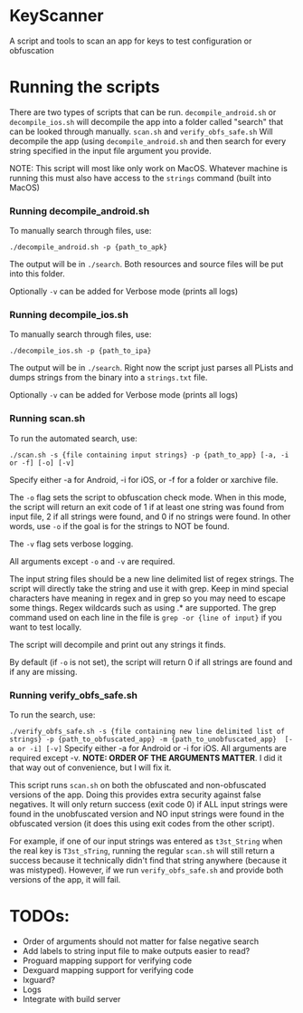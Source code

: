 # KeyScanner
A script and tools to scan an app for keys to test configuration or obfuscation

# Running the scripts
There are two types of scripts that can be run. ```decompile_android.sh``` or ```decompile_ios.sh``` will decompile the app into a folder called "search" that can be looked through manually. ```scan.sh``` and ```verify_obfs_safe.sh``` Will decompile the app (using ```decompile_android.sh``` and then search for every string specified in the input file argument you provide.

NOTE: This script will most like only work on MacOS. Whatever machine is running this must also have access to the ```strings``` command (built into MacOS)

### Running decompile_android.sh
To manually search through files, use:

```./decompile_android.sh -p {path_to_apk}```

The output will be in ```./search```. Both resources and source files will be put into this folder.

Optionally ```-v``` can be added for Verbose mode (prints all logs)

### Running decompile_ios.sh
To manually search through files, use:

```./decompile_ios.sh -p {path_to_ipa}```

The output will be in ```./search```. Right now the script just parses all PLists and dumps strings from the binary into a ```strings.txt``` file. 

Optionally ```-v``` can be added for Verbose mode (prints all logs)

### Running scan.sh
To run the automated search, use:

```./scan.sh -s {file containing input strings} -p {path_to_app} [-a, -i or -f] [-o] [-v]```

Specify either -a for Android, -i for iOS, or -f for a folder or xarchive file. 

The `-o` flag sets the script to obfuscation check mode. When in this mode, the script will return an exit code of 1 if at least one string was found from input file, 2 if all strings were found, and 0 if no strings were found. In other words, use `-o` if the goal is for the strings to NOT be found.

The `-v` flag sets verbose logging.

All arguments except `-o` and `-v` are required.

The input string files should be a new line delimited list of regex strings. The script will directly take the string and use it with grep. Keep in mind special characters have meaning in regex and in grep so you may need to escape some things. Regex wildcards such as using .* are supported. The grep command used on each line in the file is ```grep -or {line of input}``` if you want to test locally.

The script will decompile and print out any strings it finds.

By default (if `-o` is not set), the script will return 0 if all strings are found and if any are missing.

### Running verify_obfs_safe.sh
To run the search, use:

```./verify_obfs_safe.sh -s {file containing new line delimited list of strings} -p {path_to_obfuscated_app} -m {path_to_unobfuscated_app}  [-a or -i] [-v]```
Specify either -a for Android or -i for iOS. All arguments are required except -v. **NOTE: ORDER OF THE ARGUMENTS MATTER**. I did it that way out of convenience, but I will fix it.

This script runs ```scan.sh``` on both the obfuscated and non-obfuscated versions of the app. Doing this provides extra security against false negatives. It will only return success (exit code 0) if ALL input strings were found in the unobfuscated version and NO input strings were found in the obfuscated version (it does this using exit codes from the other script). 

For example, if one of our input strings was entered as ```t3st_String``` when the real key is ```T3st_sTring```, running the regular ```scan.sh``` will still return a success because it technically didn't find that string anywhere (because it was mistyped). However, if we run ```verify_obfs_safe.sh``` and provide both versions of the app, it will fail.

# TODOs:
* Order of arguments should not matter for false negative search
* Add labels to string input file to make outputs easier to read?
* Proguard mapping support for verifying code 
* Dexguard mapping support for verifying code
* Ixguard?
* Logs
* Integrate with build server
